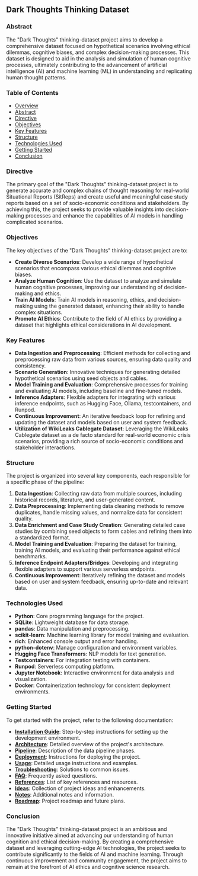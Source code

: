 ## Dark Thoughts Thinking Dataset

### Abstract

The "Dark Thoughts" thinking-dataset project aims to develop a comprehensive dataset focused on hypothetical scenarios involving ethical dilemmas, cognitive biases, and complex decision-making processes. This dataset is designed to aid in the analysis and simulation of human cognitive processes, ultimately contributing to the advancement of artificial intelligence (AI) and machine learning (ML) in understanding and replicating human thought patterns.

### Table of Contents
- [Overview](#overview)
- [Abstract](#abstract)
- [Directive](#directive)
- [Objectives](#objectives)
- [Key Features](#key-features)
- [Structure](#structure)
- [Technologies Used](#technologies-used)
- [Getting Started](#getting-started)
- [Conclusion](#conclusion)

### Directive

The primary goal of the "Dark Thoughts" thinking-dataset project is to generate accurate and complex chains of thought reasoning for real-world Situational Reports (SitReps) and create useful and meaningful case study reports based on a set of socio-economic conditions and stakeholders. By achieving this, the project seeks to provide valuable insights into decision-making processes and enhance the capabilities of AI models in handling complicated scenarios.

### Objectives

The key objectives of the "Dark Thoughts" thinking-dataset project are to:

- **Create Diverse Scenarios**: Develop a wide range of hypothetical scenarios that encompass various ethical dilemmas and cognitive biases.
- **Analyze Human Cognition**: Use the dataset to analyze and simulate human cognitive processes, improving our understanding of decision-making and ethics.
- **Train AI Models**: Train AI models in reasoning, ethics, and decision-making using the generated dataset, enhancing their ability to handle complex situations.
- **Promote AI Ethics**: Contribute to the field of AI ethics by providing a dataset that highlights ethical considerations in AI development.

### Key Features

- **Data Ingestion and Preprocessing**: Efficient methods for collecting and preprocessing raw data from various sources, ensuring data quality and consistency.
- **Scenario Generation**: Innovative techniques for generating detailed hypothetical scenarios using seed objects and cables.
- **Model Training and Evaluation**: Comprehensive processes for training and evaluating AI models, including baseline and fine-tuned models.
- **Inference Adapters**: Flexible adapters for integrating with various inference endpoints, such as Hugging Face, Ollama, testcontainers, and Runpod.
- **Continuous Improvement**: An iterative feedback loop for refining and updating the dataset and models based on user and system feedback.
- **Utilization of WikiLeaks Cablegate Dataset**: Leveraging the WikiLeaks Cablegate dataset as a de facto standard for real-world economic crisis scenarios, providing a rich source of socio-economic conditions and stakeholder interactions.

### Structure

The project is organized into several key components, each responsible for a specific phase of the pipeline:

1. **Data Ingestion**: Collecting raw data from multiple sources, including historical records, literature, and user-generated content.
2. **Data Preprocessing**: Implementing data cleaning methods to remove duplicates, handle missing values, and normalize data for consistent quality.
3. **Data Enrichment and Case Study Creation**: Generating detailed case studies by combining seed objects to form cables and refining them into a standardized format.
4. **Model Training and Evaluation**: Preparing the dataset for training, training AI models, and evaluating their performance against ethical benchmarks.
5. **Inference Endpoint Adapters/Bridges**: Developing and integrating flexible adapters to support various serverless endpoints.
6. **Continuous Improvement**: Iteratively refining the dataset and models based on user and system feedback, ensuring up-to-date and relevant data.

### Technologies Used

- **Python**: Core programming language for the project.
- **SQLite**: Lightweight database for data storage.
- **pandas**: Data manipulation and preprocessing.
- **scikit-learn**: Machine learning library for model training and evaluation.
- **rich**: Enhanced console output and error handling.
- **python-dotenv**: Manage configuration and environment variables.
- **Hugging Face Transformers**: NLP models for text generation.
- **Testcontainers**: For integration testing with containers.
- **Runpod**: Serverless computing platform.
- **Jupyter Notebook**: Interactive environment for data analysis and visualization.
- **Docker**: Containerization technology for consistent deployment environments.

### Getting Started

To get started with the project, refer to the following documentation:

- **[Installation Guide](01_INSTALLATION.md)**: Step-by-step instructions for setting up the development environment.
- **[Architecture](02_ARCHITECTURE.md)**: Detailed overview of the project's architecture.
- **[Pipeline](03_PIPELINE.md)**: Description of the data pipeline phases.
- **[Deployment](04_DEPLOYMENT.md)**: Instructions for deploying the project.
- **[Usage](05_USAGE.md)**: Detailed usage instructions and examples.
- **[Troubleshooting](06_TROUBLESHOOTING.md)**: Solutions to common issues.
- **[FAQ](07_FAQ.md)**: Frequently asked questions.
- **[References](08_REFERENCES.md)**: List of key references and resources.
- **[Ideas](09_IDEAS.md)**: Collection of project ideas and enhancements.
- **[Notes](10_NOTES.md)**: Additional notes and information.
- **[Roadmap](11_ROADMAP.md)**: Project roadmap and future plans.

### Conclusion

The "Dark Thoughts" thinking-dataset project is an ambitious and innovative initiative aimed at advancing our understanding of human cognition and ethical decision-making. By creating a comprehensive dataset and leveraging cutting-edge AI technologies, the project seeks to contribute significantly to the fields of AI and machine learning. Through continuous improvement and community engagement, the project aims to remain at the forefront of AI ethics and cognitive science research.
